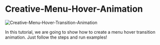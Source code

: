 # Creative-Menu-Hover-Animation

![Creative-Menu-Hover-Transition-Animation](https://user-images.githubusercontent.com/82109268/216088474-b299cab4-2cfd-4f1a-b360-0722e17005ae.jpg)


In this tutorial, we are going to show how to create a menu hover transition animation. Just follow the steps and run examples!
